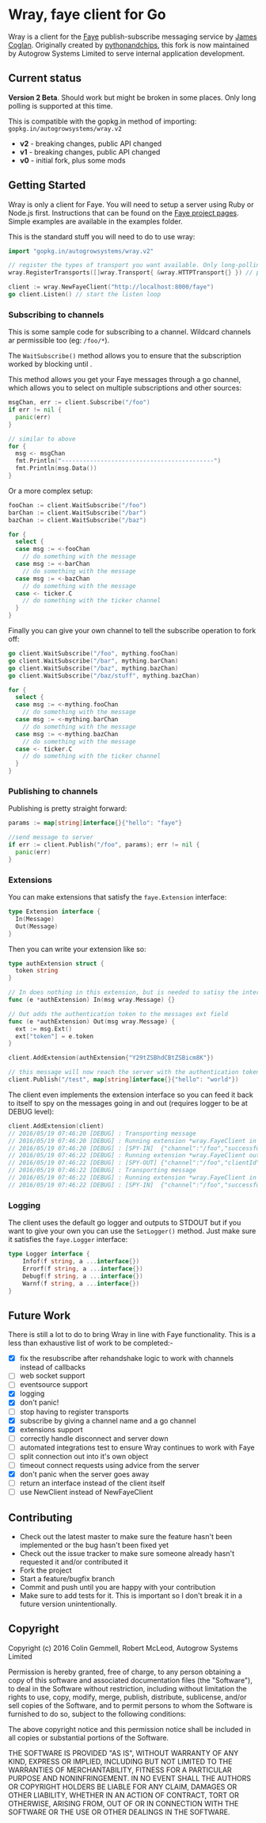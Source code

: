 # Wray, faye client for Go

Wray is a client for the [Faye](http://faye.jcoglan.com) publish-subscribe messaging service by [James Coglan](https://twitter.com/jcoglan).  Originally
created by [pythonandchips](https://github.com/pythonandchips), this fork is now maintained by Autogrow Systems Limited to serve internal application
development.

## Current status

**Version 2 Beta**.  Should work but might be broken in some places.  Only long polling is supported at this time.

This is compatible with the gopkg.in method of importing: `gopkg.in/autogrowsystems/wray.v2`

* **v2** - breaking changes, public API changed
* **v1** - breaking changes, public API changed
* **v0** - initial fork, plus some mods

## Getting Started

Wray is only a client for Faye. You will need to setup a server using Ruby or Node.js first. Instructions that can be found on the [Faye project pages](http://faye.jcoglan.com/).  Simple examples are available in the examples folder.

This is the standard stuff you will need to do to use wray:

```go
import "gopkg.in/autogrowsystems/wray.v2"

// register the types of transport you want available. Only long-polling is currently supported
wray.RegisterTransports([]wray.Transport{ &wray.HTTPTransport{} }) // probably best put this in your init() func

client := wray.NewFayeClient("http://localhost:8000/faye")
go client.Listen() // start the listen loop

```

### Subscribing to channels

This is some sample code for subscribing to a channel.  Wildcard channels ar permissible too (eg: `/foo/*`).

The `WaitSubscribe()` method allows you to ensure that the subscription worked by blocking until .

This method allows you get your Faye messages through a go channel, which allows you
to select on multiple subscriptions and other sources:

```go
msgChan, err := client.Subscribe("/foo")
if err != nil {
  panic(err)
}

// similar to above
for {
  msg <- msgChan
  fmt.Println("-------------------------------------------")
  fmt.Println(msg.Data())
}
```

Or a more complex setup:

```go
fooChan := client.WaitSubscribe("/foo")
barChan := client.WaitSubscribe("/bar")
bazChan := client.WaitSubscribe("/baz")

for {
  select {
  case msg := <-fooChan
    // do something with the message
  case msg := <-barChan
    // do something with the message
  case msg := <-bazChan
    // do something with the message
  case <- ticker.C
    // do something with the ticker channel
  }
}
```

Finally you can give your own channel to tell the subscribe operation to fork off:

```go
go client.WaitSubscribe("/foo", mything.fooChan)
go client.WaitSubscribe("/bar", mything.barChan)
go client.WaitSubscribe("/baz", mything.bazChan)
go client.WaitSubscribe("/baz/stuff", mything.bazChan)

for {
  select {
  case msg := <-mything.fooChan
    // do something with the message
  case msg := <-mything.barChan
    // do something with the message
  case msg := <-mything.bazChan
    // do something with the message
  case <- ticker.C
    // do something with the ticker channel
  }
}
```

### Publishing to channels

Publishing is pretty straight forward:

```go
params := map[string]interface{}{"hello": "faye"}

//send message to server
if err := client.Publish("/foo", params); err != nil {
  panic(err)
}
```

### Extensions

You can make extensions that satisfy the `faye.Extension` interface:

```go
type Extension interface {
  In(Message)
  Out(Message)
}
```

Then you can write your extension like so:

```go
type authExtension struct {
  token string
}

// In does nothing in this extension, but is needed to satisy the interface
func (e *authExtension) In(msg wray.Message) {}

// Out adds the authentication token to the messages ext field
func (e *authExtension) Out(msg wray.Message) {
  ext := msg.Ext()
  ext["token"] = e.token
}

client.AddExtension(authExtension{"Y29tZSBhdCBtZSBicm8K"})

// this message will now reach the server with the authentication token attached
client.Publish("/test", map[string]interface{}{"hello": "world"})
```

The client even implements the extension interface so you can feed it back to itself
to spy on the messages going in and out (requires logger to be at DEBUG level):

```go
client.AddExtension(client)
// 2016/05/19 07:46:20 [DEBUG] : Transporting message
// 2016/05/19 07:46:20 [DEBUG] : Running extension *wray.FayeClient in
// 2016/05/19 07:46:20 [DEBUG] : [SPY-IN]  {"channel":"/foo","successful":true,"advice":{}}
// 2016/05/19 07:46:22 [DEBUG] : Running extension *wray.FayeClient out
// 2016/05/19 07:46:22 [DEBUG] : [SPY-OUT] {"channel":"/foo","clientId":"dllmvy7z4j7l8hdafkknu0q1yasnv9d","data":{"hello":"from golang"},"advice":{}}
// 2016/05/19 07:46:22 [DEBUG] : Transporting message
// 2016/05/19 07:46:22 [DEBUG] : Running extension *wray.FayeClient in
// 2016/05/19 07:46:22 [DEBUG] : [SPY-IN]  {"channel":"/foo","successful":true,"advice":{}}
```

### Logging

The client uses the default go logger and outputs to STDOUT but if you want to give
your own you can use the `SetLogger()` method.  Just make sure it satisfies the
`faye.Logger` interface:

```go
type Logger interface {
	Infof(f string, a ...interface{})
	Errorf(f string, a ...interface{})
	Debugf(f string, a ...interface{})
	Warnf(f string, a ...interface{})
}
```

## Future Work

There is still a lot to do to bring Wray in line with Faye functionality. This is a less than exhaustive list of work to be completed:-

- [x] fix the resubscribe after rehandshake logic to work with channels instead of callbacks
- [ ] web socket support
- [ ] eventsource support
- [x] logging
- [x] don't panic!
- [ ] stop having to register transports
- [x] subscribe by giving a channel name and a go channel
- [x] extensions support
- [ ] correctly handle disconnect and server down
- [ ] automated integrations test to ensure Wray continues to work with Faye
- [ ] split connection out into it's own object
- [ ] timeout connect requests using advice from the server
- [x] don't panic when the server goes away
- [ ] return an interface instead of the client itself
- [ ] use NewClient instead of NewFayeClient

## Contributing

* Check out the latest master to make sure the feature hasn't been implemented or the bug hasn't been fixed yet
* Check out the issue tracker to make sure someone already hasn't requested it and/or contributed it
* Fork the project
* Start a feature/bugfix branch
* Commit and push until you are happy with your contribution
* Make sure to add tests for it. This is important so I don't break it in a future version unintentionally.

## Copyright

Copyright (c) 2016 Colin Gemmell, Robert McLeod, Autogrow Systems Limited

Permission is hereby granted, free of charge, to any person obtaining
a copy of this software and associated documentation files (the
"Software"), to deal in the Software without restriction, including
without limitation the rights to use, copy, modify, merge, publish,
distribute, sublicense, and/or sell copies of the Software, and to
permit persons to whom the Software is furnished to do so, subject to
the following conditions:

The above copyright notice and this permission notice shall be
included in all copies or substantial portions of the Software.

THE SOFTWARE IS PROVIDED "AS IS", WITHOUT WARRANTY OF ANY KIND,
EXPRESS OR IMPLIED, INCLUDING BUT NOT LIMITED TO THE WARRANTIES OF
MERCHANTABILITY, FITNESS FOR A PARTICULAR PURPOSE AND
NONINFRINGEMENT. IN NO EVENT SHALL THE AUTHORS OR COPYRIGHT HOLDERS BE
LIABLE FOR ANY CLAIM, DAMAGES OR OTHER LIABILITY, WHETHER IN AN ACTION
OF CONTRACT, TORT OR OTHERWISE, ARISING FROM, OUT OF OR IN CONNECTION
WITH THE SOFTWARE OR THE USE OR OTHER DEALINGS IN THE SOFTWARE.
